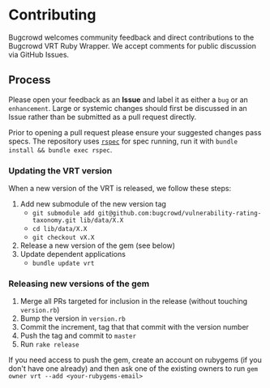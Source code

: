 # Contributing
Bugcrowd welcomes community feedback and direct contributions to the Bugcrowd VRT Ruby Wrapper. We accept comments for public discussion via GitHub Issues.

## Process
Please open your feedback as an **Issue** and label it as either a `bug` or an `enhancement`. Large or systemic changes should first be discussed in an Issue rather than be submitted as a pull request directly.

Prior to opening a pull request please ensure your suggested changes pass specs. The repository uses [`rspec`](https://github.com/rspec/rspec) for spec running, run it with `bundle install && bundle exec rspec`.

### Updating the VRT version
When a new version of the VRT is released, we follow these steps:
1. Add new submodule of the new version tag
    - `git submodule add git@github.com:bugcrowd/vulnerability-rating-taxonomy.git lib/data/X.X`
    - `cd lib/data/X.X`
    - `git checkout vX.X`
2. Release a new version of the gem (see below)
3. Update dependent applications
    - `bundle update vrt`

### Releasing new versions of the gem
1. Merge all PRs targeted for inclusion in the release (without touching `version.rb`)
2. Bump the version in `version.rb`
3. Commit the increment, tag that that commit with the version number
4. Push the tag and commit to `master`
5. Run `rake release`


If you need access to push the gem, create an account on rubygems (if you don't have one already) and then ask one of the existing owners to run `gem owner vrt --add <your-rubygems-email>`
